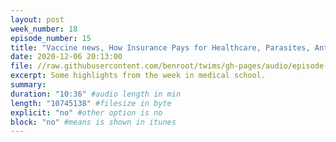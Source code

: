 ```yaml
---
layout: post
week_number: 18
episode_number: 15
title: "Vaccine news, How Insurance Pays for Healthcare, Parasites, Antibiotics"
date: 2020-12-06 20:13:00
file: //raw.githubusercontent.com/benroot/twims/gh-pages/audio/episode-15.mp3
excerpt: Some highlights from the week in medical school.
summary: 
duration: "10:36" #audio length in min
length: "10745138" #filesize in byte
explicit: "no" #other option is no
block: "no" #means is shown in itunes
---
```

